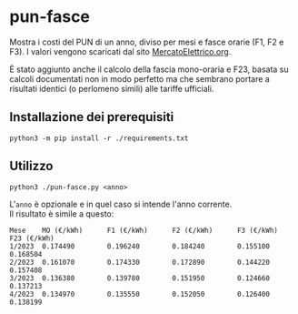 # pun-fasce

Mostra i costi del PUN di un anno, diviso per mesi e fasce orarie (F1, F2 e F3).
I valori vengono scaricati dal sito [MercatoElettrico.org](https://www.mercatoelettrico.org/It/Default.aspx).

È stato aggiunto anche il calcolo della fascia mono-oraria e F23, basata su calcoli documentati non in modo perfetto ma che sembrano portare a risultati identici (o perlomeno simili) alle tariffe ufficiali.

## Installazione dei prerequisiti

`python3 -m pip install -r ./requirements.txt`

## Utilizzo

`python3 ./pun-fasce.py <anno>`

L'`anno` è opzionale e in quel caso si intende l'anno corrente.  
Il risultato è simile a questo:

```text
Mese    MO (€/kWh)      F1 (€/kWh)      F2 (€/kWh)      F3 (€/kWh)      F23 (€/kWh)
1/2023  0.174490        0.196240        0.184240        0.155100        0.168504
2/2023  0.161070        0.174330        0.172890        0.144220        0.157408
3/2023  0.136380        0.139780        0.151950        0.124660        0.137213
4/2023  0.134970        0.135550        0.152050        0.126400        0.138199
```
